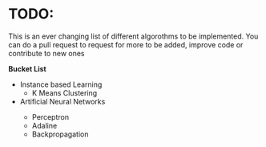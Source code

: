 <h1>TODO:</h1>

<p>This is an ever changing list of different algorothms to be implemented. You can do a pull request to request for more to be added, improve code or contribute to new ones</p>

<p><b>Bucket List</b></p>
<ul>

<li>Instance based Learning
<ul><li>K Means Clustering</li></ul>



</li>
<li>Artificial Neural Networks</li>
<ul><li>Perceptron</li><li>Adaline</li><li>Backpropagation</li></ul>

</ul>
